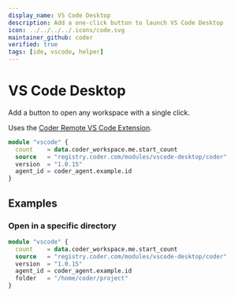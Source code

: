 ```yaml
---
display_name: VS Code Desktop
description: Add a one-click button to launch VS Code Desktop
icon: ../../../../.icons/code.svg
maintainer_github: coder
verified: true
tags: [ide, vscode, helper]
---
```


# VS Code Desktop

Add a button to open any workspace with a single click.

Uses the [Coder Remote VS Code Extension](https://github.com/coder/vscode-coder).

```tf
module "vscode" {
  count    = data.coder_workspace.me.start_count
  source   = "registry.coder.com/modules/vscode-desktop/coder"
  version  = "1.0.15"
  agent_id = coder_agent.example.id
}
```

## Examples

### Open in a specific directory

```tf
module "vscode" {
  count    = data.coder_workspace.me.start_count
  source   = "registry.coder.com/modules/vscode-desktop/coder"
  version  = "1.0.15"
  agent_id = coder_agent.example.id
  folder   = "/home/coder/project"
}
```
